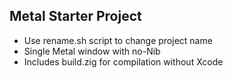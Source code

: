 ## Metal Starter Project

- Use rename.sh script to change project name
- Single Metal window with no-Nib
- Includes build.zig for compilation without Xcode

